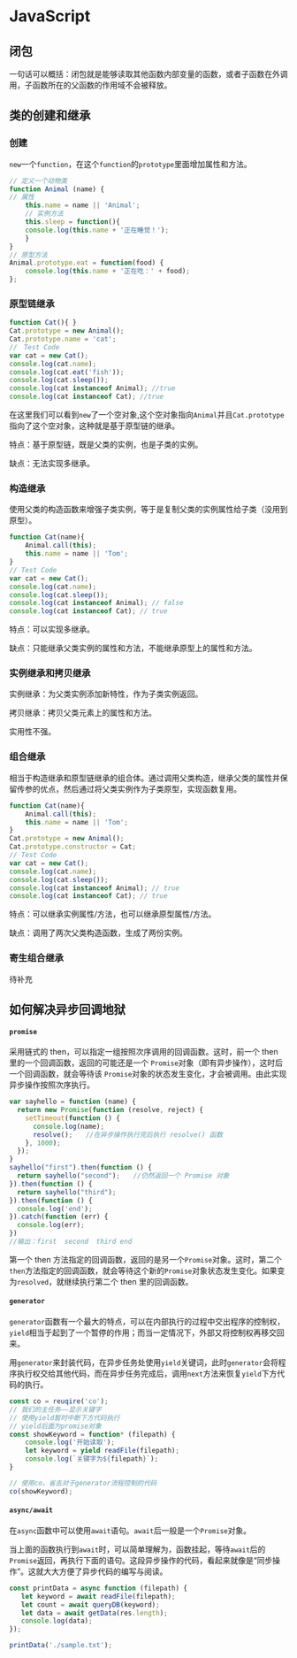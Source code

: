# JavaScript

## 闭包

一句话可以概括：闭包就是能够读取其他函数内部变量的函数，或者子函数在外调用，子函数所在的父函数的作用域不会被释放。



## 类的创建和继承

### 创建

`new`一个`function`，在这个`function`的`prototype`里面增加属性和方法。

```js
// 定义一个动物类
function Animal (name) {
// 属性
	this.name = name || 'Animal';
	// 实例方法
	this.sleep = function(){
	console.log(this.name + '正在睡觉！');
	}
}
// 原型方法
Animal.prototype.eat = function(food) {
	console.log(this.name + '正在吃：' + food);
};
```



### 原型链继承

```js
function Cat(){ }
Cat.prototype = new Animal();
Cat.prototype.name = 'cat';
//　Test Code
var cat = new Cat();
console.log(cat.name);
console.log(cat.eat('fish'));
console.log(cat.sleep());
console.log(cat instanceof Animal); //true
console.log(cat instanceof Cat); //true
```

在这里我们可以看到`new`了一个空对象,这个空对象指向`Animal`并且`Cat.prototype`指向了这个空对象，这种就是基于原型链的继承。

特点：基于原型链，既是父类的实例，也是子类的实例。

缺点：无法实现多继承。



### 构造继承

使用父类的构造函数来增强子类实例，等于是复制父类的实例属性给子类（没用到原型）。

```js
function Cat(name){
	Animal.call(this);
	this.name = name || 'Tom';
}
// Test Code
var cat = new Cat();
console.log(cat.name);
console.log(cat.sleep());
console.log(cat instanceof Animal); // false
console.log(cat instanceof Cat); // true
```

特点：可以实现多继承。

缺点：只能继承父类实例的属性和方法，不能继承原型上的属性和方法。



### 实例继承和拷贝继承

实例继承：为父类实例添加新特性，作为子类实例返回。

拷贝继承：拷贝父类元素上的属性和方法。

实用性不强。



### 组合继承

相当于构造继承和原型链继承的组合体。通过调用父类构造，继承父类的属性并保留传参的优点，然后通过将父类实例作为子类原型，实现函数复用。

```js
function Cat(name){
	Animal.call(this);
	this.name = name || 'Tom';
}
Cat.prototype = new Animal();
Cat.prototype.constructor = Cat;
// Test Code
var cat = new Cat();
console.log(cat.name);
console.log(cat.sleep());
console.log(cat instanceof Animal); // true
console.log(cat instanceof Cat); // true
```

特点：可以继承实例属性/方法，也可以继承原型属性/方法。

缺点：调用了两次父类构造函数，生成了两份实例。



### 寄生组合继承

待补充



## 如何解决异步回调地狱

#### `promise`

采用链式的 then，可以指定一组按照次序调用的回调函数。这时，前一个 then 里的一个回调函数，返回的可能还是一个 `Promise`对象（即有异步操作），这时后一个回调函数，就会等待该 `Promise`对象的状态发生变化，才会被调用。由此实现异步操作按照次序执行。

```js
var sayhello = function (name) {
  return new Promise(function (resolve, reject) {
    setTimeout(function () {
      console.log(name);
      resolve();　　//在异步操作执行完后执行 resolve() 函数
    }, 1000);
  });
}
sayhello("first").then(function () {
  return sayhello("second");　　//仍然返回一个 Promise 对象
}).then(function () {
  return sayhello("third");
}).then(function () {
  console.log('end');
}).catch(function (err) {
  console.log(err);
})
//输出：first  second  third end
```

第一个 then 方法指定的回调函数，返回的是另一个`Promise`对象。这时，第二个`then`方法指定的回调函数，就会等待这个新的`Promise`对象状态发生变化。如果变为`resolved`，就继续执行第二个 then 里的回调函数。

#### `generator`

`generator`函数有一个最大的特点，可以在内部执行的过程中交出程序的控制权，`yield`相当于起到了一个暂停的作用；而当一定情况下，外部又将控制权再移交回来。

用`generator`来封装代码，在异步任务处使用`yield`关键词，此时`generator`会将程序执行权交给其他代码，而在异步任务完成后，调用`next`方法来恢复`yield`下方代码的执行。

```js
const co = reuqire('co');
// 我们的主任务——显示关键字
// 使用yield暂时中断下方代码执行
// yield后面为promise对象
const showKeyword = function* (filepath) {
    console.log('开始读取');
    let keyword = yield readFile(filepath);
    console.log(`关键字为${filepath}`);
}

// 使用co，省去对于generator流程控制的代码
co(showKeyword);
```



#### `async/await`

在`async`函数中可以使用`await`语句。`await`后一般是一个`Promise`对象。

当上面的函数执行到`await`时，可以简单理解为，函数挂起，等待`await`后的`Promise`返回，再执行下面的语句。这段异步操作的代码，看起来就像是“同步操作”。这就大大方便了异步代码的编写与阅读。

```js
const printData = async function (filepath) {
   let keyword = await readFile(filepath);
   let count = await queryDB(keyword);
   let data = await getData(res.length);
   console.log(data);
});

printData('./sample.txt');
```

